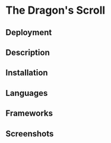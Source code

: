 # The Dragon's Scroll
## Deployment
## Description
## Installation
## Languages
## Frameworks
## Screenshots